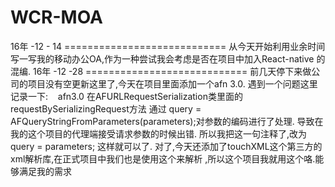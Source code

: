 # WCR-MOA
16年 -12 - 14 ============================
从今天开始利用业余时间写一写我的移动办公OA,作为一种尝试我会考虑是否在项目中加入React-native 的混编.
16年 -12 -28 ============================
前几天停下来做公司的项目没有空更新这里了,今天在项目里面添加一个afn 3.0. 
  遇到一个问题这里记录一下:
    afn3.0 在AFURLRequestSerialization类里面的requestBySerializingRequest方法 
		通过  query = AFQueryStringFromParameters(parameters);对参数的编码进行了处理.
		导致在我的这个项目的代理端接受请求参数的时候出错.
		所以我把这一句注释了,改为 query = parameters;
		这样就可以了.
	对了,今天还添加了touchXML这个第三方的xml解析库,在正式项目中我们也是使用这个来解析	,所以这个项目我就用这个咯.能够满足我的需求
